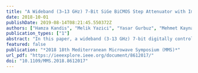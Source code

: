 ```yaml
---
title: "A Wideband (3–13 GHz) 7-Bit SiGe BiCMOS Step Attenuator with Improved Flatness"
date: 2018-10-01
publishDate: 2019-08-14T08:21:45.550372Z
authors: ["Hamza Kandis", "Melik Yazici", "Yasar Gurbuz", "Mehmet Kaynak"]
publication_types: ["1"]
abstract: "In this paper, a wideband (3-13 GHz) 7-bit digitally controlled attenuator designed with isolated NMOS is proposed. Flat attenuation states are generated by employing parallel capacitor for Pi type attenuation bits to compensate for the attenuation degradation in high frequencies for high attenuation bits. Also using isolated NMOS eliminates the internal parasitic capacitance effects of regular NMOS. The attenuator is designed in IHP 0.13um SiGe BiCMOS technology. The simulated RMS amplitude error is less than 0.17 dB and RMS phase error less than 2.8° over the whole frequency band. The precision of the attenuator is 0.25 dB whereas the attenuation range is 31.75 dB. The simulated insertion loss at the minimum attenuation level is -6.6 dB. The simulated input/output return losses of the designed attenuator are less than -9 dB over whole operating frequency. The simulated input/output losses are better than -10 dB between 4.6-13 GHz. The simulated input referred 1dB compression point is 16.8 dBm at 8 GHz. The dimensions of the designed attenuator are 1.592*0.793 mm 2 and area is 1.57 mm 2 ."
featured: false
publication: "*2018 18th Mediterranean Microwave Symposium (MMS)*"
url_pdf: "https://ieeexplore.ieee.org/document/8612017/"
doi: "10.1109/MMS.2018.8612017"
---
```


